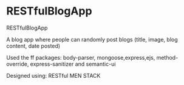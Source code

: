 # RESTfulBlogApp
RESTfulBlogApp

A blog app where people can randomly post blogs (title, image, blog content, date posted)

Used the ff packages:
body-parser, mongoose,express,ejs, method-override, express-sanitizer and semantic-ui

Designed using:
RESTful
MEN STACK
